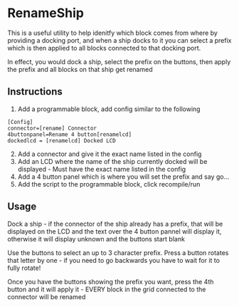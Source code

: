 RenameShip
==========
This is a useful utility to help idenitfy which block comes from where by providing a docking port, and when a ship docks to it you can
select a prefix which is then applied to all blocks connected to that docking port. 

In effect, you would dock a ship, select the prefix on the buttons, then apply the prefix and all blocks on that ship get renamed

Instructions
------------
1. Add a programmable block, add config similar to the following
```
[Config]
connector=[rename] Connector
4buttonpanel=Rename 4 button[renamelcd]
dockedlcd = [renamelcd] Docked LCD
```

2. Add a connector and give it the exact name listed in the config
3. Add an LCD where the name of the ship currently docked will be displayed - Must have the exact name listed in the config
4. Add a 4 button panel which is where you will set the prefix and say go... 
5. Add the script to the programmable block, click recompile/run

Usage
-----
Dock a ship - if the connector of the ship already has a prefix, that will be displayed on the LCD
and the text over the 4 button pannel will display it, otherwise it will display unknown and the buttons
start blank

Use the buttons to select an up to 3 character prefix. Press a button rotates that letter by one - if you need
to go backwards you have to wait for it to fully rotate!

Once you have the buttons showing the prefix you want, press the 4th button and it will apply it - EVERY block in the grid connected
to the connector will be renamed